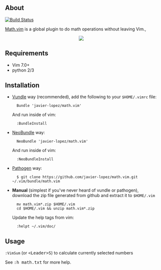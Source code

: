 About
-----

[![Build Status](https://travis-ci.org/javier-lopez/math.vim.png?branch=master)](https://travis-ci.org/javier-lopez/math.vim)

[Math.vim](https://github.com/javier-lopez/math.vim) is a global plugin to do math operations without leaving Vim.,

<p align="center">
  <img src="http://javier.io/assets/img/vim-math.gif"/><br>
</p>

Requirements
------------

* Vim 7.0+
* python 2/3

Installation
------------

- [Vundle](https://github.com/gmarik/vundle) way (recommended), add the following to your `$HOME/.vimrc` file:

        Bundle 'javier-lopez/math.vim'

    And run inside of vim:

        :BundleInstall

- [NeoBundle](https://github.com/Shougo/neobundle.vim) way:

        NeoBundle 'javier-lopez/math.vim'

    And run inside of vim:

        :NeoBundleInstall

- [Pathogen](https://github.com/tpope/vim-pathogen) way:

        $ git clone https://github.com/javier-lopez/math.vim.git ~/.vim/bundle/math.vim

- **Manual** (simplest if you've never heard of vundle or pathogen), download the zip file generated from github and extract it to `$HOME/.vim`

        mv math.vim*.zip $HOME/.vim
        cd $HOME/.vim && unzip math.vim*.zip

    Update the help tags from vim:

        :helpt ~/.vim/doc/

Usage
-----

`:VimSum` (or <kbd>\<Leader\>S</kbd>) to calculate currently selected numbers

See <kbd>:h math.txt</kbd> for more help.
